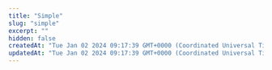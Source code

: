 ```yaml
---
title: "Simple"
slug: "simple"
excerpt: ""
hidden: false
createdAt: "Tue Jan 02 2024 09:17:39 GMT+0000 (Coordinated Universal Time)"
updatedAt: "Tue Jan 02 2024 09:17:39 GMT+0000 (Coordinated Universal Time)"
---
```

